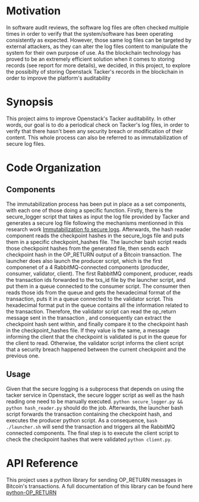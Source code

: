 # Motivation
In software audit reviews, the software log files are often checked multiple times in order to verify that the system/software has been operating consistently as expected. However, those same log files 
can be targeted by external attackers, as they can alter the log files content to manipulate the system for their own purpose of use. As the blockchain technology has proved to be an extremely efficient 
solution when it comes to storing records (see report for more details), we decided, in this project, to explore the possibilty of storing Openstack Tacker's records in the blockchain in order to improve
the platform's auditability

# Synopsis

This project aims to improve Openstack's Tacker auditability. In other words, our goal is to do a periodical check on Tacker's log files, in order to verify that there hasn't been any security breach or
modification of their content. This whole process can also be referred to as immutabilization of secure log files.

# Code Organization

## Components

The immutabilization process has been put in place as a set components, with each one of those doing a specific function. Firstly, there is the secure\_logger script that takes as input the log file 
provided by Tacker and generates a secure log file following the mechanisms mentionned in this research work [Immutabilization fo secure logs](https://www.scytl.com/wp-content/uploads/2017/01/Distributed-Immutabilization-of-Secure-Logs_Scytl.pdf). 
Afterwards, the hash reader component reads the checkpoint hashes in the secure\_logs file and puts them in a specific checkpoint\_hashes file. The launcher bash script reads those checkpoint hashes from
the generated file, then sends each checkpoint hash in the OP\_RETURN output of a Bitcoin transaction. The launcher does also launch the producer script, which is the first componenet of a 4 RabbitMQ-connected 
components (producder, consumer, validator, client). The first RabbitMQ component, producer, reads the transaction ids forwarded to the txs\_id file by the launcher script, and put them in a queue 
connected to the consumer script. The consumer then reads those ids from the queue and gets the hexadecimal format of the transaction, puts it in a queue connected to the validator script. This 
hexadecimal format put in the queue contains all the information related to the transaction. Therefore, the validator script can read the op\_return message sent in the transaction , and consequently 
can extract the checkpoint hash sent within, and finally compare it to the checkpoint hash in the checkpoint\_hashes file. If they value is the same, a message informing the client that the checkpoint 
is validated is put in the queue for the client to read. Otherwise, the validator script informs the client script that a security breach happened between the current checkpoint and the previous one. 
## Usage

Given that the secure logging is a subprocess that depends on using the tacker service in Openstack, the secure logger script as well as the hash reading one need to be manually executed. 
`python secure_logger.py && python hash_reader.py` should do the job. Afterwards, the launcher bash script forwards the transaction containing the checkpoint hash, and executes the producer 
python script. As a consequence, `bash ./launcher.sh` will send the transaction and triggers all the RabbitMQ connected components. The final step is to execute the client  script to check the 
checkpoint hashes that were validated `python client.py`. 
# API Reference

This project uses a python library for sending OP\_RETURN messages in Bitcoin's transactions. A full documentation of this library can be found here [python-OP\_RETURN](https://github.com/coinspark/python-OP\_RETURN)




